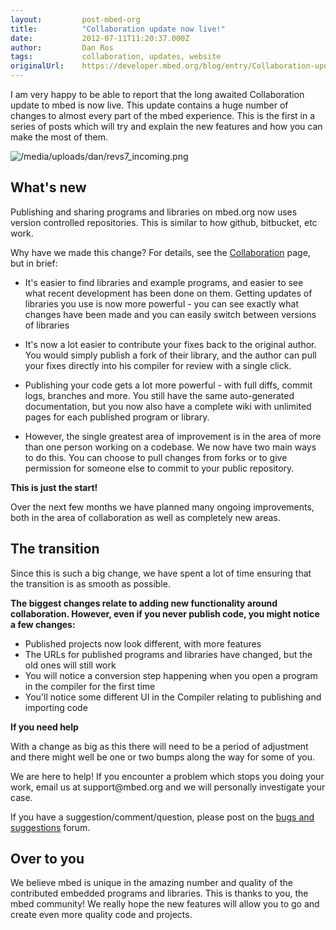 ```yaml
---
layout:         post-mbed-org
title:          "Collaboration update now live!"
date:           2012-07-11T11:20:37.000Z
author:         Dan Ros
tags:           collaboration, updates, website
originalUrl:    https://developer.mbed.org/blog/entry/Collaboration-update-now-live/
---
```


<p>
  I am very happy to be able to report that the long awaited
  Collaboration update to mbed is now live. This update contains a
  huge number of changes to almost every part of the mbed
  experience. This is the first in a series of posts which will try
  and explain the new features and how you can make the most of
  them.
</p>
<p>
  <img src=
  "https://developer.mbed.org/media/uploads/dan/revs7_incoming.png"
  alt="/media/uploads/dan/revs7_incoming.png" title=
  "/media/uploads/dan/revs7_incoming.png">
</p>
<h2>
  What's new
</h2>
<p>
  Publishing and sharing programs and libraries on mbed.org now
  uses version controlled repositories. This is similar to how
  github, bitbucket, etc work.
</p>
<p>
  Why have we made this change? For details, see the <a href=
  "http://mbed.org/handbook/Collaboration">Collaboration</a> page,
  but in brief:
</p>
<ul>
  <li>It's easier to find libraries and example programs, and
  easier to see what recent development has been done on them.
  Getting updates of libraries you use is now more powerful - you
  can see exactly what changes have been made and you can easily
  switch between versions of libraries
  </li>
</ul>
<ul>
  <li>It's now a lot easier to contribute your fixes back to the
  original author. You would simply publish a fork of their
  library, and the author can pull your fixes directly into his
  compiler for review with a single click.
  </li>
</ul>
<ul>
  <li>Publishing your code gets a lot more powerful - with full
  diffs, commit logs, branches and more. You still have the same
  auto-generated documentation, but you now also have a complete
  wiki with unlimited pages for each published program or library.
  </li>
</ul>
<ul>
  <li>However, the single greatest area of improvement is in the
  area of more than one person working on a codebase. We now have
  two main ways to do this. You can choose to pull changes from
  forks or to give permission for someone else to commit to your
  public repository.
  </li>
</ul>
<p>
  <strong>This is just the start!</strong>
</p>
<p>
  Over the next few months we have planned many ongoing
  improvements, both in the area of collaboration as well as
  completely new areas.
</p>
<h2>
  The transition
</h2>
<p>
  Since this is such a big change, we have spent a lot of time
  ensuring that the transition is as smooth as possible.
</p>
<p>
  <strong>The biggest changes relate to adding new functionality
  around collaboration. However, even if you never publish code,
  you might notice a few changes:</strong>
</p>
<ul>
  <li>Published projects now look different, with more features
  </li>
  <li>The URLs for published programs and libraries have changed,
  but the old ones will still work
  </li>
  <li>You will notice a conversion step happening when you open a
  program in the compiler for the first time
  </li>
  <li>You'll notice some different UI in the Compiler relating to
  publishing and importing code
  </li>
</ul>
<p>
  <strong>If you need help</strong>
</p>
<p>
  With a change as big as this there will need to be a period of
  adjustment and there might well be one or two bumps along the way
  for some of you.
</p>
<p>
  We are here to help! If you encounter a problem which stops you
  doing your work, email us at support@mbed.org and we will
  personally investigate your case.
</p>
<p>
  If you have a suggestion/comment/question, please post on the
  <a href="http://mbed.org/forum/bugs-suggestions">bugs and
  suggestions</a> forum.
</p>
<h2>
  Over to you
</h2>
<p>
  We believe mbed is unique in the amazing number and quality of
  the contributed embedded programs and libraries. This is thanks
  to you, the mbed community! We really hope the new features will
  allow you to go and create even more quality code and projects.
</p>


